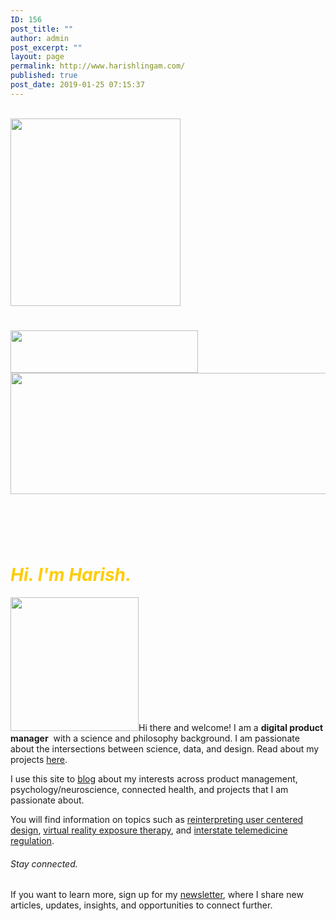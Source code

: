 ```yaml
---
ID: 156
post_title: ""
author: admin
post_excerpt: ""
layout: page
permalink: http://www.harishlingam.com/
published: true
post_date: 2019-01-25 07:15:37
---
```

<!-- wp:fl-builder/layout -->
<p><br /><a href="http://www.harishlingam.com/wp-content/uploads/2019/01/brain-coils.png"><img class="size-medium wp-image-669 aligncenter" src="http://www.harishlingam.com/wp-content/uploads/2019/01/brain-coils-272x300.png" alt="" width="272" height="300" /></a></p>
<h1><a href="http://www.harishlingam.com/wp-content/uploads/2020/02/red_line.png"><img class="size-medium wp-image-1046 aligncenter" src="http://www.harishlingam.com/wp-content/uploads/2020/02/red_line-300x68.png" alt="" width="300" height="68" /></a><a href="http://www.harishlingam.com/wp-content/uploads/2020/02/blending_wave_vector.jpg"><img class="wp-image-1044 aligncenter" src="http://www.harishlingam.com/wp-content/uploads/2020/02/blending_wave_vector-300x71.jpg" alt="" width="819" height="194" /></a></h1>
<h1> </h1>
<h1><span style="color: #ffcc00;"><em><strong>Hi. I'm Harish.</strong></em></span></h1>
<p><a href="http://www.harishlingam.com/wp-content/uploads/2019/02/harish-headshot-yellow.png"><img class=" wp-image-740 alignleft" src="http://www.harishlingam.com/wp-content/uploads/2019/02/harish-headshot-yellow-287x300.png" alt="" width="205" height="214" /></a>Hi there and welcome! I am a <strong>digital product manager</strong>  with a science and philosophy background. I am passionate about the intersections between science, data, and design. Read about my projects <a href="http://www.harishlingam.com/projects/">here</a>.</p>
<p>I use this site to <a href="http://www.harishlingam.com/blog/">blog</a> about my interests across product management, psychology/neuroscience, connected health, and projects that I am passionate about.</p>
<p>You will find information on topics such as <a href="http://www.harishlingam.com/thoughts-on-user-centered-design-and-being-data-driven/">reinterpreting user centered design</a>, <a href="http://www.harishlingam.com/a-primer-on-virtual-reality-exposure-therapy-vret/">virtual reality exposure therapy</a>, and <a href="http://www.harishlingam.com/telemedicine-and-the-interstate-medical-licensure-compact/">interstate telemedicine regulation</a>.</p>
<h6>Stay connected.</h6>
<p>If you want to learn more, sign up for my <a href="http://www.harishlingam.com/join/">newsletter</a>, where I share new articles, updates, insights, and opportunities to connect further.</p>
<!-- /wp:fl-builder/layout -->